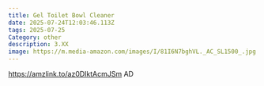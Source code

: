 ```yaml
---
title: Gel Toilet Bowl Cleaner
date: 2025-07-24T12:03:46.113Z
tags: 2025-07-25
Category: other
description: 3.XX
image: https://m.media-amazon.com/images/I/81I6N7bghVL._AC_SL1500_.jpg
---
```

https://amzlink.to/az0DIktAcmJSm     AD